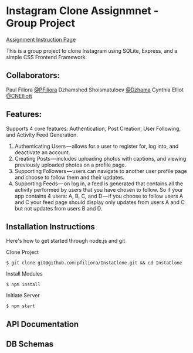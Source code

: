# Instagram Clone Assignmnet - Group Project

[Assignment Instruction Page](https://medium.com/@the_taqquikarim/implement-an-instagram-clone-6bebeb51b8a1)


This is a group project to clone Instagram using SQLite, Express, and a simple CSS Frontend Framework.

## Collaborators:
Paul Filiora  [@PFiliora](https://github.com/pfiliora)
Dzhamshed Shoismatuloev   [@Dzhama](https://github.com/Dzhama)
Cynthia Elliot   [@CNElliott](https://github.com/cnelliott)

## Features:
Supports 4 core features: Authentication, Post Creation, User Following, and Activity Feed Generation.
1) Authenticating Users — allows for a user to register for, log into, and deactivate an account.
2) Creating Posts — includes uploading photos with captions, and viewing previously uploaded photos on a profile page.
3) Supporting Followers — users can navigate to another user profile page and choose to follow them and their updates.
4) Supporting Feeds — on log in, a feed is generated that contains all the activity performed by users that you have chosen to follow. So if your app contains 4 users: A, B, C, and D — if you choose to follow users A and C your feed page should display only updates from users A and C but not updates from users B and D.


## Installation Instructions
Here's how to get started through node.js and git

Clone Project

`$ git clone git@github.com:pfiliora/InstaClone.git && cd InstaClone`

Install Modules

`$ npm install`

Initiate Server

`$ npm start`

## API Documentation

## DB Schemas